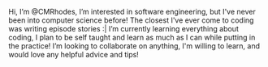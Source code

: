 Hi, I’m @CMRhodes, I’m interested in software engineering, but I've never been into computer science before!
The closest I've ever come to coding was writing episode stories :| 
I’m currently learning everything about coding, I plan to be self taught and learn as much as I can while putting in the practice!
I’m looking to collaborate on anything, I'm willing to learn, and would love any helpful advice and tips!
